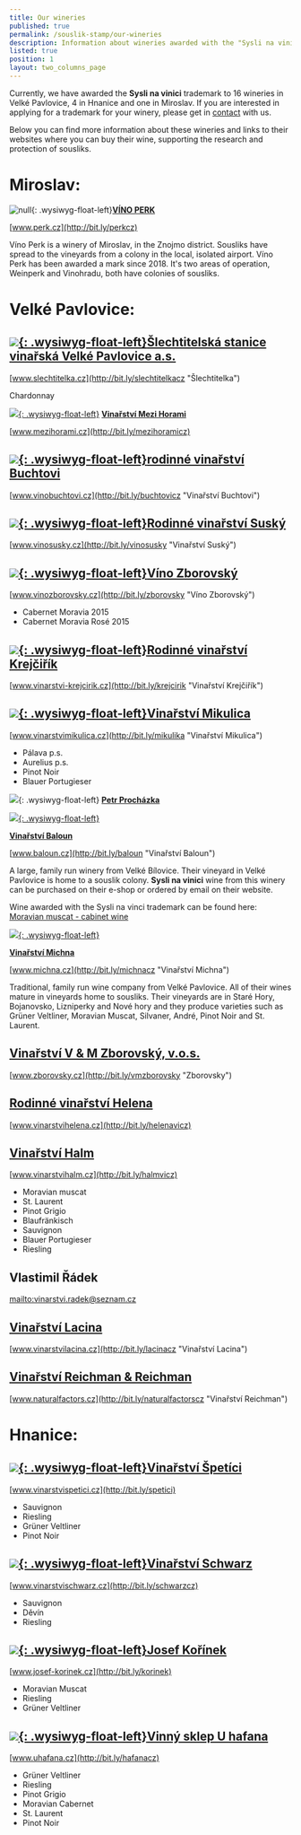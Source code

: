 ```yaml
---
title: Our wineries
published: true
permalink: /souslik-stamp/our-wineries
description: Information about wineries awarded with the "Sysli na vinici" trademark
listed: true
position: 1
layout: two_columns_page
---
```

Currently, we have awarded the **Sysli na vinici** trademark to 16 wineries in Velké Pavlovice, 4 in Hnanice and one in Miroslav. If you are interested in applying for a trademark for your winery, please get in [contact](/about-us/contacts) with us.

Below you can find more information about these wineries and links to their websites where you can buy their wine, supporting the research and protection of sousliks.

# Miroslav:

![null](/media/img_0917_m.jpg){: .wysiwyg-float-left}[**VÍNO PERK**](http://bit.ly/perkcz)

[www.perk.cz](http://bit.ly/perkcz)

Víno Perk is a winery of Miroslav, in the Znojmo district. Sousliks have spread to the vineyards from a colony in the local, isolated airport. Víno Perk has been awarded a mark since 2018. It's two areas of operation, Weinperk and Vinohradu, both have colonies of sousliks.

<div class="clearfix"></div>

# Velké Pavlovice:

## [![](/media/IMG_2970_slechtitelka.jpg){: .wysiwyg-float-left}**Šlechtitelská stanice vinařská Velké Pavlovice a.s.**](http://bit.ly/slechtitelkacz "Šlechtitelka")

[www.slechtitelka.cz](http://bit.ly/slechtitelkacz "Šlechtitelka")

Chardonnay

<div class="clearfix"></div>

![](/media/IMG_2973_300.jpg)[{: .wysiwyg-float-left}](http://bit.ly/buchtovicz "Vinařství Buchtovi") [**Vinařství Mezi Horami**](http://bit.ly/mezihoramicz)

[www.mezihorami.cz](http://bit.ly/mezihoramicz)

<div class="clearfix"></div>

## [![](/media/IMG_2981_buchtovi.jpg){: .wysiwyg-float-left}**rodinné vinařství Buchtovi**](http://bit.ly/buchtovicz "Vinařství Buchtovi")

[www.vinobuchtovi.cz](http://bit.ly/buchtovicz "Vinařství Buchtovi")

<div class="clearfix"></div>

## [![](/media/IMG_2986.jpg){: .wysiwyg-float-left}**Rodinné vinařství Suský**](http://bit.ly/vinosusky "Vinařství Suský")

[www.vinosusky.cz](http://bit.ly/vinosusky "Vinařství Suský")

<div class="clearfix"></div>

## [![](/media/IMG_2995_lzborovsky_300.jpg){: .wysiwyg-float-left}**Víno Zborovský**](http://bit.ly/zborovsky "Víno Zborovský")

[www.vinozborovsky.cz](http://bit.ly/zborovsky "Víno Zborovský")

* Cabernet Moravia 2015
* Cabernet Moravia Rosé 2015

<div class="clearfix"></div>

## [![](/media/IMG_3007_krejcirik_a_300.jpg){: .wysiwyg-float-left}**Rodinné vinařství Krejčiřík**](http://bit.ly/krejcirik "Vinařství Krejčiřík")

[www.vinarstvi-krejcirik.cz](http://bit.ly/krejcirik "Vinařství Krejčiřík")

<div class="clearfix"></div>

## [![](/media/VP_Mikulica_IMGP9275_300.jpg){: .wysiwyg-float-left}**Vinařství Mikulica**](http://bit.ly/mikulika "Vinařství Mikulica")

[www.vinarstvimikulica.cz](http://bit.ly/mikulika "Vinařství Mikulica")

* Pálava p.s.
* Aurelius p.s.
* Pinot Noir
* Blauer Portugieser

<div class="clearfix"></div>

![](/media/IMG_3020.jpg){: .wysiwyg-float-left} [**Petr Procházka**](/souslik-stamp/our-wineries)

<div class="clearfix"></div>

![](/media/img_3016_baloun_02_300.jpg)[{: .wysiwyg-float-left}](http://bit.ly/baloun) 

[**Vinařství Baloun**](http://bit.ly/baloun "Vinařství Baloun")

[www.baloun.cz](http://bit.ly/baloun "Vinařství Baloun")

A large, family run winery from Velké Bílovice. Their vineyard in Velké Pavlovice is home to a souslik colony. **Sysli na vinici** wine from this winery can be purchased on their e-shop or ordered by email on their website.

Wine awarded with the Sysli na vinci trademark can be found here: [Moravian muscat - cabinet wine](http://www.baloun.cz/Galerie-vin/Bila-vina/2013-(3)/Muskat-Moravsky.aspx)

<div class="clearfix"></div>

![](/media/michna_300.jpg)[{: .wysiwyg-float-left}](http://www.michna.cz/)

[**Vinařství Michna**](http://www.michna.cz)

[www.michna.cz](http://bit.ly/michnacz "Vinařství Michna")

Traditional, family run wine company from Velké Pavlovice. All of their wines mature in vineyards home to sousliks. Their vineyards are in Staré Hory, Bojanovsko, Lizniperky and Nové hory and they produce varieties such as Grüner Veltliner, Moravian Muscat, Silvaner, André, Pinot Noir and St. Laurent.

<div class="clearfix"></div>

<div class="clearfix"></div>

## [**Vinařství V & M Zborovský, v.o.s.**](http://bit.ly/vmzborovsky "Zborovsky")

[www.zborovsky.cz](http://bit.ly/vmzborovsky "Zborovsky")

<div class="clearfix"></div>

## [**Rodinné vinařství Helena**](http://bit.ly/helenavicz)

[www.vinarstvihelena.cz](http://bit.ly/helenavicz)

<div class="clearfix"></div>

## [**Vinařství Halm**](http://www.vinarstvihalm.cz)

[www.vinarstvihalm.cz](http://bit.ly/halmvicz)

* Moravian muscat
* St. Laurent
* Pinot Grigio
* Blaufränkisch
* Sauvignon
* Blauer Portugieser
* Riesling

## **Vlastimil Řádek**

<mailto:vinarstvi.radek@seznam.cz>

<div class="clearfix"></div>

## [**Vinařství Lacina**](http://www.vinarstvilacina.cz "Vinařství Lacina")

[www.vinarstvilacina.cz](http://bit.ly/lacinacz "Vinařství Lacina")

<div class="clearfix"></div>

## [**Vinařství Reichman & Reichman**](http://www.naturalfactors.cz "Vinařství Reichman")

[www.naturalfactors.cz](http://bit.ly/naturalfactorscz "Vinařství Reichman")

<div class="clearfix"></div>

<div class="clearfix"></div>

# Hnanice:

<div class="clearfix"></div>

## [![](/media/IMG_6105_300.JPG){: .wysiwyg-float-left}**Vinařství Špetíci**](http://www.vinarstvispetici.cz)

[www.vinarstvispetici.cz](http://bit.ly/spetici)

* Sauvignon 
* Riesling 
* Grüner Veltliner 
* Pinot Noir

<div class="clearfix"></div>

## ![](/media/IMG_6094_b_300.JPG)[{: .wysiwyg-float-left}**Vinařství Schwarz**](http://bit.ly/schwarzcz)

[www.vinarstvischwarz.cz](http://bit.ly/schwarzcz)

* Sauvignon
* Děvín
* Riesling

<div class="clearfix"></div>

## [![](/media/H_Ko__nek_Vinice_To_na_300.JPG){: .wysiwyg-float-left}**Josef Kořínek**](http://www.josef-korinek.cz)

[www.josef-korinek.cz](http://bit.ly/korinek)

* Moravian Muscat
* Riesling
* Grüner Veltliner

<div class="clearfix"></div>

## [![](/media/U_HAFANA_VINOBRANI_300.jpg){: .wysiwyg-float-left}**Vinný sklep U hafana**](http://www.uhafana.cz)

[www.uhafana.cz](http://bit.ly/hafanacz)

* Grüner Veltliner
* Riesling
* Pinot Grigio
* Moravian Cabernet
* St. Laurent
* Pinot Noir
